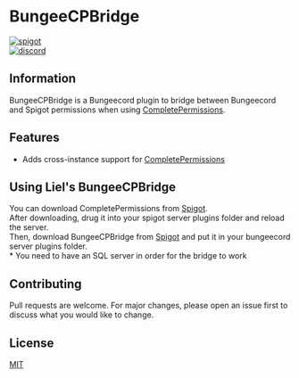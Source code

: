 # BungeeCPBridge

[<img alt="spigot" src="https://lielamar.com/other/github_spigot.png" size=1.5>](https://www.spigotmc.org/resources/bungeecompletepermissionsbridge.79922/)
<br>
[<img alt="discord" src="https://lielamar.com/other/github_discord.png" size=1.5>](https://discord.gg/NzgBrqR)

## Information

BungeeCPBridge is a Bungeecord plugin to bridge between Bungeecord and Spigot permissions when using [CompletePermissions](https://www.spigotmc.org/resources/completepermissions.73008/).

## Features
* Adds cross-instance support for [CompletePermissions](https://www.spigotmc.org/resources/completepermissions.73008/)

## Using Liel's BungeeCPBridge
You can download CompletePermissions from [Spigot](https://www.spigotmc.org/resources/completepermissions.73008/).
<br>After downloading, drug it into your spigot server plugins folder and reload the server.
<br>Then, download BungeeCPBridge from [Spigot](https://www.spigotmc.org/resources/bungeecompletepermissionsbridge.79922/) and put it in your bungeecord server plugins folder.
<br>* You need to have an SQL server in order for the bridge to work

## Contributing
Pull requests are welcome. For major changes, please open an issue first to discuss what you would like to change.

## License
[MIT](https://choosealicense.com/licenses/mit/)
